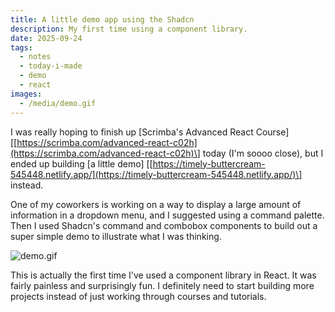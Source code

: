 ```yaml
---
title: A little demo app using the Shadcn
description: My first time using a component library.
date: 2025-09-24
tags:
  - notes
  - today-i-made
  - demo
  - react
images:
  - /media/demo.gif
---
```

I was really hoping to finish up \[Scrimba's Advanced React Course\] \[[https://scrimba.com/advanced-react-c02h](https://scrimba.com/advanced-react-c02h)\] today (I'm soooo close), but I ended up building \[a little demo\] \[[https://timely-buttercream-545448.netlify.app/](https://timely-buttercream-545448.netlify.app/)\] instead.

One of my coworkers is working on a way to display a large amount of information in a dropdown menu, and I suggested using a command palette. Then I used Shadcn's command and combobox components to build out a super simple demo to illustrate what I was thinking.

![demo.gif](/media/demo.gif)

This is actually the first time I've used a component library in React. It was fairly painless and surprisingly fun. I definitely need to start building more projects instead of just working through courses and tutorials.